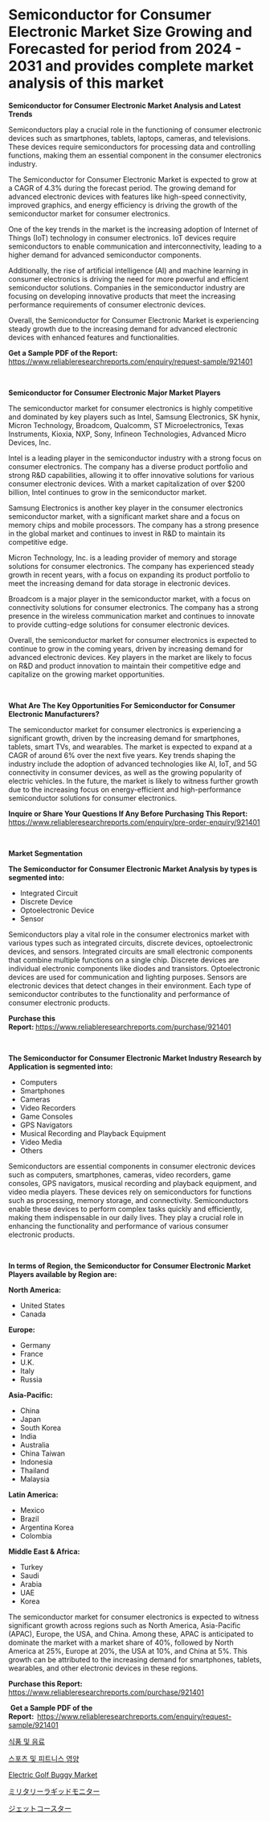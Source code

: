 <p><h1>Semiconductor for Consumer Electronic Market Size Growing and Forecasted for period from 2024 - 2031 and provides complete market analysis of this market</h1></p><p><strong>Semiconductor for Consumer Electronic Market Analysis and Latest Trends</strong></p>
<p><p>Semiconductors play a crucial role in the functioning of consumer electronic devices such as smartphones, tablets, laptops, cameras, and televisions. These devices require semiconductors for processing data and controlling functions, making them an essential component in the consumer electronics industry.</p><p>The Semiconductor for Consumer Electronic Market is expected to grow at a CAGR of 4.3% during the forecast period. The growing demand for advanced electronic devices with features like high-speed connectivity, improved graphics, and energy efficiency is driving the growth of the semiconductor market for consumer electronics.</p><p>One of the key trends in the market is the increasing adoption of Internet of Things (IoT) technology in consumer electronics. IoT devices require semiconductors to enable communication and interconnectivity, leading to a higher demand for advanced semiconductor components.</p><p>Additionally, the rise of artificial intelligence (AI) and machine learning in consumer electronics is driving the need for more powerful and efficient semiconductor solutions. Companies in the semiconductor industry are focusing on developing innovative products that meet the increasing performance requirements of consumer electronic devices.</p><p>Overall, the Semiconductor for Consumer Electronic Market is experiencing steady growth due to the increasing demand for advanced electronic devices with enhanced features and functionalities.</p></p>
<p><strong>Get a Sample PDF of the Report:&nbsp;</strong> <a href="https://www.reliableresearchreports.com/enquiry/request-sample/921401">https://www.reliableresearchreports.com/enquiry/request-sample/921401</a></p>
<p>&nbsp;</p>
<p><strong>Semiconductor for Consumer Electronic Major Market Players</strong></p>
<p><p>The semiconductor market for consumer electronics is highly competitive and dominated by key players such as Intel, Samsung Electronics, SK hynix, Micron Technology, Broadcom, Qualcomm, ST Microelectronics, Texas Instruments, Kioxia, NXP, Sony, Infineon Technologies, Advanced Micro Devices, Inc.</p><p>Intel is a leading player in the semiconductor industry with a strong focus on consumer electronics. The company has a diverse product portfolio and strong R&D capabilities, allowing it to offer innovative solutions for various consumer electronic devices. With a market capitalization of over $200 billion, Intel continues to grow in the semiconductor market.</p><p>Samsung Electronics is another key player in the consumer electronics semiconductor market, with a significant market share and a focus on memory chips and mobile processors. The company has a strong presence in the global market and continues to invest in R&D to maintain its competitive edge.</p><p>Micron Technology, Inc. is a leading provider of memory and storage solutions for consumer electronics. The company has experienced steady growth in recent years, with a focus on expanding its product portfolio to meet the increasing demand for data storage in electronic devices.</p><p>Broadcom is a major player in the semiconductor market, with a focus on connectivity solutions for consumer electronics. The company has a strong presence in the wireless communication market and continues to innovate to provide cutting-edge solutions for consumer electronic devices.</p><p>Overall, the semiconductor market for consumer electronics is expected to continue to grow in the coming years, driven by increasing demand for advanced electronic devices. Key players in the market are likely to focus on R&D and product innovation to maintain their competitive edge and capitalize on the growing market opportunities.</p></p>
<p>&nbsp;</p>
<p><strong>What Are The Key Opportunities For Semiconductor for Consumer Electronic Manufacturers?</strong></p>
<p><p>The semiconductor market for consumer electronics is experiencing a significant growth, driven by the increasing demand for smartphones, tablets, smart TVs, and wearables. The market is expected to expand at a CAGR of around 6% over the next five years. Key trends shaping the industry include the adoption of advanced technologies like AI, IoT, and 5G connectivity in consumer devices, as well as the growing popularity of electric vehicles. In the future, the market is likely to witness further growth due to the increasing focus on energy-efficient and high-performance semiconductor solutions for consumer electronics.</p></p>
<p><strong>Inquire or Share Your Questions If Any Before Purchasing This Report:</strong> <a href="https://www.reliableresearchreports.com/enquiry/pre-order-enquiry/921401">https://www.reliableresearchreports.com/enquiry/pre-order-enquiry/921401</a></p>
<p>&nbsp;</p>
<p><strong>Market Segmentation</strong></p>
<p><strong>The Semiconductor for Consumer Electronic Market Analysis by types is segmented into:</strong></p>
<p><ul><li>Integrated Circuit</li><li>Discrete Device</li><li>Optoelectronic Device</li><li>Sensor</li></ul></p>
<p><p>Semiconductors play a vital role in the consumer electronics market with various types such as integrated circuits, discrete devices, optoelectronic devices, and sensors. Integrated circuits are small electronic components that combine multiple functions on a single chip. Discrete devices are individual electronic components like diodes and transistors. Optoelectronic devices are used for communication and lighting purposes. Sensors are electronic devices that detect changes in their environment. Each type of semiconductor contributes to the functionality and performance of consumer electronic products.</p></p>
<p><strong>Purchase this Report:&nbsp;</strong><a href="https://www.reliableresearchreports.com/purchase/921401">https://www.reliableresearchreports.com/purchase/921401</a></p>
<p>&nbsp;</p>
<p><strong>The Semiconductor for Consumer Electronic Market Industry Research by Application is segmented into:</strong></p>
<p><ul><li>Computers</li><li>Smartphones</li><li>Cameras</li><li>Video Recorders</li><li>Game Consoles</li><li>GPS Navigators</li><li>Musical Recording and Playback Equipment</li><li>Video Media</li><li>Others</li></ul></p>
<p><p>Semiconductors are essential components in consumer electronic devices such as computers, smartphones, cameras, video recorders, game consoles, GPS navigators, musical recording and playback equipment, and video media players. These devices rely on semiconductors for functions such as processing, memory storage, and connectivity. Semiconductors enable these devices to perform complex tasks quickly and efficiently, making them indispensable in our daily lives. They play a crucial role in enhancing the functionality and performance of various consumer electronic products.</p></p>
<p>&nbsp;</p>
<p><strong>In terms of Region, the Semiconductor for Consumer Electronic Market Players available by Region are:</strong></p>
<p>
    <p> <strong> North America: </strong>
        <ul>
            <li>United States</li>
            <li>Canada</li>
        </ul>
        </p> 
    <p> <strong> Europe: </strong>
        <ul>
            <li>Germany</li>
            <li>France</li>
            <li>U.K.</li>
            <li>Italy</li>
            <li>Russia</li>
        </ul>
        </p> 
    <p> <strong> Asia-Pacific: </strong>
        <ul>
            <li>China</li>
            <li>Japan</li>
            <li>South Korea</li>
            <li>India</li>
            <li>Australia</li>
            <li>China Taiwan</li>
            <li>Indonesia</li>
            <li>Thailand</li>
            <li>Malaysia</li>
        </ul>
        </p> 
    <p> <strong> Latin America: </strong>
        <ul>
            <li>Mexico</li>
            <li>Brazil</li>
            <li>Argentina Korea</li>
            <li>Colombia</li>
        </ul>
        </p> 
    <p> <strong> Middle East & Africa: </strong>
        <ul>
            <li>Turkey</li>
            <li>Saudi</li>
            <li>Arabia</li>
            <li>UAE</li>
            <li>Korea</li>
        </ul>
    </p>
    </p>
<p><p>The semiconductor market for consumer electronics is expected to witness significant growth across regions such as North America, Asia-Pacific (APAC), Europe, the USA, and China. Among these, APAC is anticipated to dominate the market with a market share of 40%, followed by North America at 25%, Europe at 20%, the USA at 10%, and China at 5%. This growth can be attributed to the increasing demand for smartphones, tablets, wearables, and other electronic devices in these regions.</p></p>
<p><strong>Purchase this Report: </strong><a href="https://www.reliableresearchreports.com/purchase/921401">https://www.reliableresearchreports.com/purchase/921401</a></p>
<p>&nbsp;<strong>Get a Sample PDF of the Report:&nbsp;&nbsp;</strong><a href="https://www.reliableresearchreports.com/enquiry/request-sample/921401">https://www.reliableresearchreports.com/enquiry/request-sample/921401</a></p>
<p><strong></strong></p>
<p><p><a href="https://github.com/lzuwsfreyoq70/Market-Research-Report-List-1/blob/main/614303611685.md">식품 및 음료</a></p><p><a href="https://github.com/TrevorKruvalis5678/Market-Research-Report-List-1/blob/main/486103711686.md">스포츠 및 피트니스 영양</a></p><p><a href="https://issuu.com/reportprime-2/docs/electric-golf-buggy-market-size-2030.pptx">Electric Golf Buggy Market</a></p><p><a href="https://github.com/vtbvgl20191192/Market-Research-Report-List-1/blob/main/154092912487.md">ミリタリーラギッドモニター</a></p><p><a href="https://github.com/avwofrml53535/Market-Research-Report-List-1/blob/main/315297212486.md">ジェットコースター</a></p></p>
